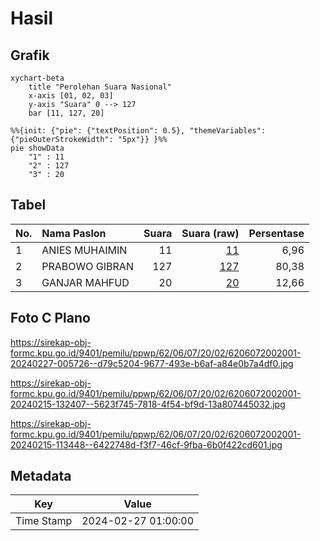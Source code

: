 # Hasil

## Grafik

```mermaid
xychart-beta
    title "Perolehan Suara Nasional"
    x-axis [01, 02, 03]
    y-axis "Suara" 0 --> 127
    bar [11, 127, 20]
```

```mermaid
%%{init: {"pie": {"textPosition": 0.5}, "themeVariables": {"pieOuterStrokeWidth": "5px"}} }%%
pie showData
    "1" : 11
    "2" : 127
    "3" : 20
```

## Tabel

| No. | Nama Paslon    | Suara | Suara (raw) | Persentase |
|:--- |:-------------- | -----:| -----------:| ----------:|
| 1   | ANIES MUHAIMIN | 11    | [11][p-1]   | 6,96       |
| 2   | PRABOWO GIBRAN | 127   | [127][p-2]  | 80,38      |
| 3   | GANJAR MAHFUD  | 20    | [20][p-3]   | 12,66      |


[p-1]: https://github.com/gigit-pemilu/pemilu-2024/blob/main/pilpres/hitung-suara/sub/62-kalimantan-tengah/sub/06-katingan/sub/07-marikit/sub/2002-tumbang-paku/sub/001-tps/sub/paslon-1.txt
[p-2]: https://github.com/gigit-pemilu/pemilu-2024/blob/main/pilpres/hitung-suara/sub/62-kalimantan-tengah/sub/06-katingan/sub/07-marikit/sub/2002-tumbang-paku/sub/001-tps/sub/paslon-2.txt
[p-3]: https://github.com/gigit-pemilu/pemilu-2024/blob/main/pilpres/hitung-suara/sub/62-kalimantan-tengah/sub/06-katingan/sub/07-marikit/sub/2002-tumbang-paku/sub/001-tps/sub/paslon-3.txt

## Foto C Plano

https://sirekap-obj-formc.kpu.go.id/9401/pemilu/ppwp/62/06/07/20/02/6206072002001-20240227-005726--d79c5204-9677-493e-b6af-a84e0b7a4df0.jpg

https://sirekap-obj-formc.kpu.go.id/9401/pemilu/ppwp/62/06/07/20/02/6206072002001-20240215-132407--5623f745-7818-4f54-bf9d-13a807445032.jpg

https://sirekap-obj-formc.kpu.go.id/9401/pemilu/ppwp/62/06/07/20/02/6206072002001-20240215-113448--6422748d-f3f7-46cf-9fba-6b0f422cd601.jpg


## Metadata

| Key        | Value               |
| ---------- | ------------------- |
| Time Stamp | 2024-02-27 01:00:00 |



